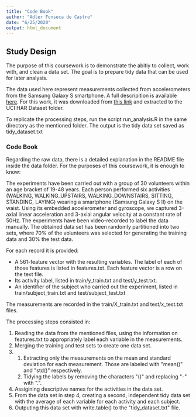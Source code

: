 ```yaml
---
title: "Code Book"
author: "Adler Fonseca de Castro"
date: "6/25/2020"
output: html_document
---
```


## Study Design

The purpose of this coursework is to demonstrate the abitiy to collect, work with, and clean a data set. The goal is to prepare tidy data that can be used for later analysis. 

The data used here represent measurements collected from accelerometers from the Samsung Galaxy S smartphone. A full descripition is available [here](http://archive.ics.uci.edu/ml/datasets/Human+Activity+Recognition+Using+Smartphones). For this work, it was downloaded from [this link](https://d396qusza40orc.cloudfront.net/getdata%2Fprojectfiles%2FUCI%20HAR%20Dataset.zip) and extracted to the UCI HAR Dataset folder.

To replicate the processing steps, run the script run_analysis.R in the same directory as the mentioned folder. The output is the tidy data set saved as tidy_dataset.txt

### Code Book

Regarding the raw data, there is a detailed explanation in the README file inside the data folder. For the purposes of this coursework, it is enough to know:

The experiments have been carried out with a group of 30 volunteers within an age bracket of 19-48 years. Each person performed six activities (WALKING, WALKING_UPSTAIRS, WALKING_DOWNSTAIRS, SITTING, STANDING, LAYING) wearing a smartphone (Samsung Galaxy S II) on the waist. Using its embedded accelerometer and gyroscope, we captured 3-axial linear acceleration and 3-axial angular velocity at a constant rate of 50Hz. The experiments have been video-recorded to label the data manually. The obtained data set has been randomly partitioned into two sets, where 70% of the volunteers was selected for generating the training data and 30% the test data.

For each record it is provided:

* A 561-feature vector with the resulting variables. The label of each of those features is listed in features.txt. Each feature vector is a row on the text file.
* Its activity label, listed in train/y_train.txt and test/y_test.txt.
* An identifier of the subject who carried out the experiment, listed in train/subject_train.txt and test/subject_test.txt

The measurements are recorded in the train/X_train.txt and test/x_test.txt files.

The processing steps consisted in: 

1. Reading the data from the mentioned files, using the information on features.txt to appropriately label each variable in the measurements.
2. Merging the training and test sets to create one data set.
3. 1. Extracting only the measurements on the mean and standard deviation for each measurement. Those are labeled with "mean()" and "std()" respectively.
   2. Tidying the labels by removing the characters "()" and replacing "-" with ".".
4. Assigining descriptive names for the activities in the data set.
5. From the data set in step 4, creating a second, independent tidy data set with the average of each variable for each activity and each subject.
6. Outputing this data set with write.table() to the "tidy_dataset.txt" file.



